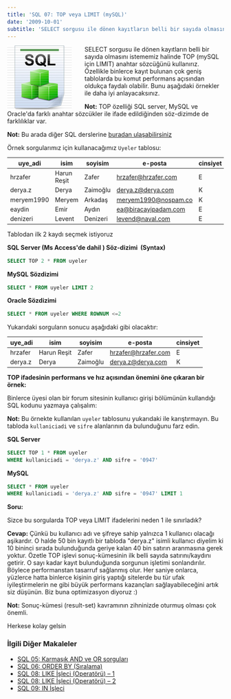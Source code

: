 ```yaml
---
title: 'SQL 07: TOP veya LIMIT (mySQL)'
date: '2009-10-01'
subtitle: 'SELECT sorgusu ile dönen kayıtların belli bir sayıda olmasını istememiz halinde TOP (mySQL için LIMIT) anahtar sözcüğünü kullanırız. Özellikle binlerce kayıt bulunan çok geniş tablolarda bu komut performans açısından oldukça faydalı olabilir.'
---
```


<img align="left" style="margin-right: 30px;margin-bottom: 0px;"  src="img/blog/Schema-SQL1.jpg">

SELECT sorgusu ile dönen kayıtların belli bir sayıda olmasını istememiz halinde TOP (mySQL için LIMIT) anahtar sözcüğünü kullanırız. Özellikle binlerce kayıt bulunan çok geniş tablolarda bu komut performans açısından oldukça faydalı olabilir. Bunu aşağıdaki örnekler ile daha iyi anlayacaksınız. 

**Not:** TOP özelliği SQL server, MySQL ve Oracle'da farklı anahtar sözcükler ile ifade edildiğinden söz-dizimde de farklılıklar var.  

**Not:** Bu arada diğer SQL derslerine [buradan ulaşabilirsiniz](http://www.hrzafer.com/sql-dersleri)

Örnek sorgularımız için kullanacağımız `Uyeler` tablosu:

| uye_adi | isim | soyisim | e-posta | cinsiyet |
| --- | --- | --- | --- | --- |
| hrzafer | Harun Reşit | Zafer | hrzafer@hrzafer.com | E   |
| derya.z | Derya | Zaimoğlu | derya.z@derya.com | K   |
| meryem1990 | Meryem | Arkadaş | meryem1990@nospam.co | K   |
| eaydin | Emir | Aydın | ea@biracayipadam.com | E   |
| denizeri | Levent | Denizeri | levend@naval.com | E   |

Tablodan ilk 2 kaydı seçmek istiyoruz

**SQL Server (Ms Access'de dahil ) Söz-dizimi  (Syntax)**

```sql
SELECT TOP 2 * FROM uyeler
```

**MySQL Sözdizimi**

```sql
SELECT * FROM uyeler LIMIT 2
```

**Oracle Sözdizimi**

```sql
SELECT * FROM uyeler WHERE ROWNUM <=2
```

Yukarıdaki sorguların sonucu aşağıdaki gibi olacaktır:

| uye_adi | isim | soyisim | e-posta | cinsiyet |
| --- | --- | --- | --- | --- |
| hrzafer | Harun Reşit | Zafer | hrzafer@hrzafer.com | E   |
| derya.z | Derya | Zaimoğlu | derya.z@derya.com | K   |

**TOP ifadesinin performans ve hız açısından önemini öne çıkaran bir örnek:** 

Binlerce üyesi olan bir forum sitesinin kullanıcı girişi bölümünün kullandığı SQL kodunu yazmaya çalışalım: 

**Not:** Bu örnekte kullanılan `uyeler` tablosunu yukarıdaki ile karıştırmayın. Bu tabloda `kullaniciadi` ve `sifre` alanlarının da bulunduğunu farz edin. 

**SQL Server**

```sql
SELECT TOP 1 * FROM uyeler
WHERE kullaniciadi = 'derya.z' AND sifre = '0947'
```
**MySQL**

```sql
SELECT * FROM uyeler
WHERE kullaniciadi = 'derya.z' AND sifre = '0947' LIMIT 1
```

**Soru:** 

Sizce bu sorgularda TOP veya LIMIT ifadelerini neden 1 ile sınırladık? 

**Cevap:**
Çünkü bu kullanıcı adı ve şifreye sahip yalnızca 1 kullanıcı olacağı aşikardır. O halde 50 bin kayıtlı bir tabloda "derya.z" isimli kullanıcı diyelim ki 10 bininci sırada bulunduğunda geriye kalan 40 bin satırın aranmasına gerek yoktur. Özetle TOP işlevi sonuç-kümesinin ilk belli sayıda satırını/kaydını getirir. O sayı kadar kayıt bulunduğunda sorgunun işletimi sonlandırılır. Böylece performanstan tasarruf sağlanmış olur. Her saniye onlarca, yüzlerce hatta binlerce kişinin giriş yaptığı sitelerde bu tür ufak iyileştirmelerin ne gibi büyük performans kazançları sağlayabileceğini artık siz düşünün. Biz buna optimizasyon diyoruz :) 

**Not:** Sonuç-kümesi (result-set) kavramının zihninizde oturmuş olması çok önemli.

Herkese kolay gelsin

### İlgili Diğer Makaleler

- [SQL 05: Karmaşık AND ve OR sorguları](/sql-05-karmasik-and-ve-or-sorgulari)
- [SQL 06: ORDER BY (Sıralama)](/sql-06-order-by-siralama)
- [SQL 08: LIKE İşleci (Operatörü) – 1](/sql-08-like-1)
- [SQL 08: LIKE İşleci (Operatörü) – 2](/sql-08-like-isleci-operatoru-2)
- [SQL 09: IN İşleci](/sql-09-in-isleci)